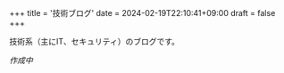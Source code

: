 +++
title = '技術ブログ'
date = 2024-02-19T22:10:41+09:00
draft = false
+++


技術系（主にIT、セキュリティ）のブログです。


_作成中_


